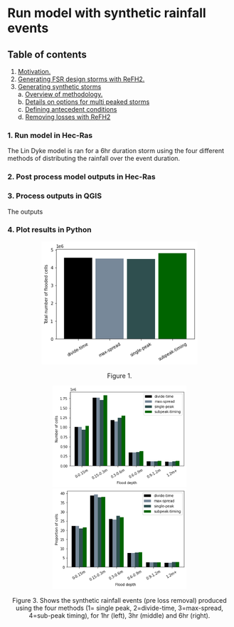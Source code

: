 # Run model with synthetic rainfall events


## Table of contents

1. [ Motivation. ](#motiv)
2. [ Generating FSR design storms with ReFH2. ](#fsr_designstorms)
3. [ Generating synthetic storms](#synthetic_storms)  
  a. [ Overview of methodology. ](#method_overview)  
  b. [ Details on options for multi peaked storms ](#details_options)  
  c. [ Defining antecedent conditions ](#antecedent_conditions)    
  d. [ Removing losses with ReFH2](#loss_removal)  


### 1. Run model in Hec-Ras

The Lin Dyke model is ran for a 6hr duration storm using the four different methods of distributing the rainfall over the event duration.

### 2. Post process model outputs in Hec-Ras



### 3. Process outputs in QGIS

The outputs 

### 4. Plot results in Python

<p align="center">
<img src="Figs/6hr_TotalNumFloodedCells.png" width="350"  />
<p align="center"> Figure 1. <p align="center">
                                              
                                              
<p align="center">
<img src="Figs/6hr_NumOfCellsFlooded.png"  width="300"  />
<img src="Figs/6hr_PropOfCellsFlooded.png"  width="300" />
<p align="center"> Figure 3. Shows the synthetic rainfall events (pre loss removal) produced using the four methods (1= single peak, 2=divide-time, 3=max-spread, 4=sub-peak timing), for 1hr (left), 3hr (middle) and 6hr (right).  <p align="center">                                              

